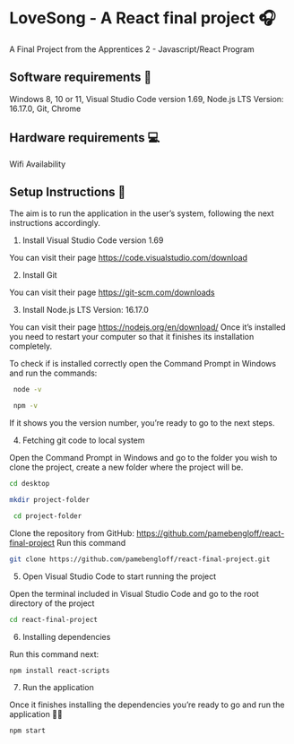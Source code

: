 # LoveSong - A React final project 🎧
A Final Project from the Apprentices 2 - Javascript/React Program

## Software requirements 🔮

Windows 8, 10 or 11, 
Visual Studio Code version 1.69, 
Node.js LTS Version: 16.17.0, 
Git, 
Chrome

## Hardware requirements 💻

 Wifi Availability

## Setup Instructions 📓

The aim is to run the application in the user’s system, following the next instructions accordingly.

1) Install Visual Studio Code version 1.69 

You can visit their page https://code.visualstudio.com/download

2) Install Git

You can visit their page https://git-scm.com/downloads

3) Install Node.js LTS Version: 16.17.0

You can visit their page https://nodejs.org/en/download/
Once it’s installed you need to restart your computer so that it finishes its installation completely.

To check if is installed correctly open the Command Prompt in Windows and run the commands:

```bash
 node -v
```

```bash
 npm -v
```

If it shows you the version number, you’re ready to go to the next steps.

4) Fetching git code to local system

Open the Command Prompt in Windows and go to the folder you wish to clone the project, create a new folder where the project will be.

```bash
cd desktop 
```

```bash
mkdir project-folder
```

```bash
 cd project-folder    
```

Clone the repository from GitHub: https://github.com/pamebengloff/react-final-project 
Run this command

```bash
git clone https://github.com/pamebengloff/react-final-project.git
```

5) Open Visual Studio Code to start running the project

Open the terminal included in Visual Studio Code and go to the root directory of the project 

```bash
cd react-final-project
```

6) Installing dependencies

Run this command next:

```bash
npm install react-scripts
```

7) Run the application

Once it finishes installing the dependencies you’re ready to go and run the application 🎉🌠

```bash
npm start
```
